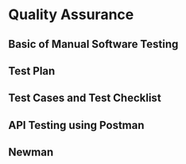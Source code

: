 # Quality Assurance

## Basic of Manual Software Testing

## Test Plan

## Test Cases and Test Checklist

## API Testing using Postman

## Newman

